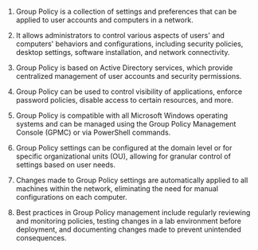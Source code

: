 

1. Group Policy is a collection of settings and preferences that can be applied to user accounts and computers in a network.

2. It allows administrators to control various aspects of users' and computers' behaviors and configurations, including security policies, desktop settings, software installation, and network connectivity.

3. Group Policy is based on Active Directory services, which provide centralized management of user accounts and security permissions.

4. Group Policy can be used to control visibility of applications, enforce password policies, disable access to certain resources, and more.

5. Group Policy is compatible with all Microsoft Windows operating systems and can be managed using the Group Policy Management Console (GPMC) or via PowerShell commands.

6. Group Policy settings can be configured at the domain level or for specific organizational units (OU), allowing for granular control of settings based on user needs.

7. Changes made to Group Policy settings are automatically applied to all machines within the network, eliminating the need for manual configurations on each computer.

8. Best practices in Group Policy management include regularly reviewing and monitoring policies, testing changes in a lab environment before deployment, and documenting changes made to prevent unintended consequences.